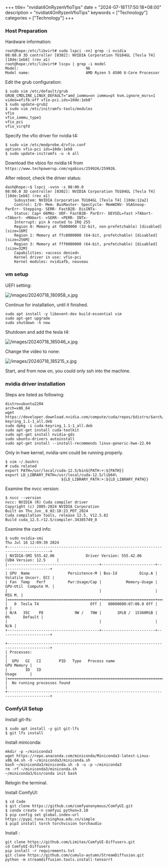 +++
title= "nvidiat4OnRyzenVfioTips"
date = "2024-07-18T17:50:18+08:00"
description = "nvidiat4OnRyzenVfioTips"
keywords = ["Technology"]
categories = ["Technology"]
+++
### Host Preparation
Hardware information:      

```
root@hope:/etc/libvirt# sudo lspci -nn| grep -i nvidia
08:00.0 3D controller [0302]: NVIDIA Corporation TU104GL [Tesla T4] [10de:1eb8] (rev a1)
root@hope:/etc/libvirt# lscpu | grep -i model
Model:                              96
Model name:                         AMD Ryzen 5 4500 6-Core Processor
```
Edit the grub configuration:       

```
$ sudo vim /etc/default/grub
GRUB_CMDLINE_LINUX_DEFAULT="amd_iommu=on iommu=pt kvm.ignore_msrs=1 video=efifb:off vfio-pci.ids=10de:1eb8"
$ sudo update-grub2
$ sudo vim /etc/initramfs-tools/modules
vfio
vfio_iommu_type1
vfio_pci
vfio_virqfd
```
Specify the vfio driver for nvidia t4:       

```
$ sudo vim /etc/modprobe.d/vfio.conf 
options vfio-pci ids=10de:1eb8
$ sudo update-initramfs -u -k all
```
Download the vbios for nvidia t4 from `https://www.techpowerup.com/vgabios/259926/259926`.     

After reboot, check the driver status:      

```
dash@hope:~$ lspci -vvnn -s 08:00.0
08:00.0 3D controller [0302]: NVIDIA Corporation TU104GL [Tesla T4] [10de:1eb8] (rev a1)
	Subsystem: NVIDIA Corporation TU104GL [Tesla T4] [10de:12a2]
	Control: I/O- Mem- BusMaster- SpecCycle- MemWINV- VGASnoop- ParErr- Stepping- SERR- FastB2B- DisINTx-
	Status: Cap+ 66MHz- UDF- FastB2B- ParErr- DEVSEL=fast >TAbort- <TAbort- <MAbort- >SERR- <PERR- INTx-
	Interrupt: pin A routed to IRQ 255
	Region 0: Memory at fb000000 (32-bit, non-prefetchable) [disabled] [size=16M]
	Region 1: Memory at ffc0000000 (64-bit, prefetchable) [disabled] [size=256M]
	Region 3: Memory at fff0000000 (64-bit, prefetchable) [disabled] [size=32M]
	Capabilities: <access denied>
	Kernel driver in use: vfio-pci
	Kernel modules: nvidiafb, nouveau
```
### vm setup
UEFI setting:    

![/images/20240718_180958_x.jpg](/images/20240718_180958_x.jpg)

Continue for installation, until it finished.   


```
sudo apt install -y libevent-dev build-essential vim
sudo apt-get upgrade
sudo shutdown -h now
```
Shutdown and add the tesla t4:    

![/images/20240718_185046_x.jpg](/images/20240718_185046_x.jpg)

Change the video to none:    

![/images/20240718_185215_x.jpg](/images/20240718_185215_x.jpg)

Start, and from now on, you could only ssh into the machine.   

### nvidia driver installation
Steps are listed as following:      

```
distro=ubuntu2204
arch=x86_64
wget https://developer.download.nvidia.com/compute/cuda/repos/$distro/$arch/cuda-keyring_1.1-1_all.deb
sudo dpkg -i cuda-keyring_1.1-1_all.deb 
sudo apt-get install cuda-toolkit
sudo apt-get install nvidia-gds
sudo ubuntu-drivers autoinstall
sudo apt-get install --install-recommends linux-generic-hwe-22.04
```
Only in hwe kernel, nvidia-smi could be running properly.    

```
$ vim ~/.bashrc
# cuda related
export PATH=/usr/local/cuda-12.5/bin${PATH:+:${PATH}}
export LD_LIBRARY_PATH=/usr/local/cuda-12.5/lib64\
                         ${LD_LIBRARY_PATH:+:${LD_LIBRARY_PATH}}
```
Examine the nvcc version:       

```
$ nvcc --version
nvcc: NVIDIA (R) Cuda compiler driver
Copyright (c) 2005-2024 NVIDIA Corporation
Built on Thu_Jun__6_02:18:23_PDT_2024
Cuda compilation tools, release 12.5, V12.5.82
Build cuda_12.5.r12.5/compiler.34385749_0
```
Examine the card info:      

```
$ sudo nvidia-smi 
Thu Jul 18 12:09:39 2024       
+-----------------------------------------------------------------------------------------+
| NVIDIA-SMI 555.42.06              Driver Version: 555.42.06      CUDA Version: 12.5     |
|-----------------------------------------+------------------------+----------------------+
| GPU  Name                 Persistence-M | Bus-Id          Disp.A | Volatile Uncorr. ECC |
| Fan  Temp   Perf          Pwr:Usage/Cap |           Memory-Usage | GPU-Util  Compute M. |
|                                         |                        |               MIG M. |
|=========================================+========================+======================|
|   0  Tesla T4                       Off |   00000000:07:00.0 Off |                    0 |
| N/A   35C    P8              9W /   70W |       1MiB /  15360MiB |      0%      Default |
|                                         |                        |                  N/A |
+-----------------------------------------+------------------------+----------------------+
                                                                                         
+-----------------------------------------------------------------------------------------+
| Processes:                                                                              |
|  GPU   GI   CI        PID   Type   Process name                              GPU Memory |
|        ID   ID                                                               Usage      |
|=========================================================================================|
|  No running processes found                                                             |
+-----------------------------------------------------------------------------------------+
```
### ComfyUI Setup
Install git-lfs:      

```
$ sudo apt install -y git git-lfs
$ git lfs install
```
Install miniconda:     

```
mkdir -p ~/miniconda3
wget https://repo.anaconda.com/miniconda/Miniconda3-latest-Linux-x86_64.sh -O ~/miniconda3/miniconda.sh
bash ~/miniconda3/miniconda.sh -b -u -p ~/miniconda3
rm -rf ~/miniconda3/miniconda.sh
~/miniconda3/bin/conda init bash
```
Relogin the terminal.     

Install ComfyUI:    

```
$ cd Code
$ git clone https://github.com/comfyanonymous/ComfyUI.git
$ conda create -n comfyui python=3.10
$ pip config set global.index-url https://pypi.tuna.tsinghua.edu.cn/simple
$ pip3 install torch torchvision torchaudio
```
Install :     

```
git clone https://github.com/Limitex/ComfyUI-Diffusers.git
cd ComfyUI-Diffusers
pip install -r requirements.txt
git clone https://github.com/cumulo-autumn/StreamDiffusion.git
python -m streamdiffusion.tools.install-tensorrt
```
